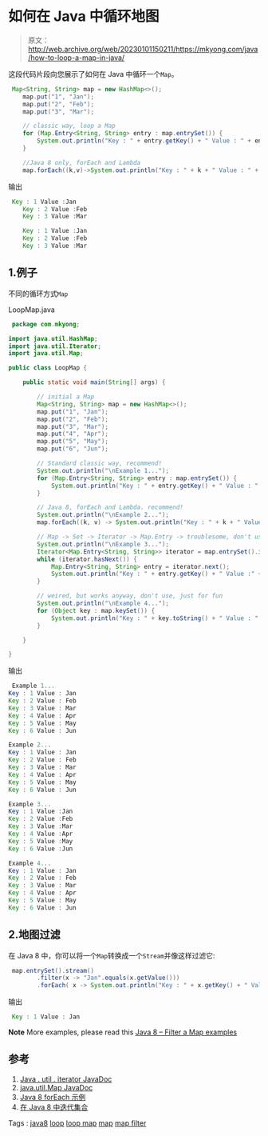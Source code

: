 # 如何在 Java 中循环地图

> 原文：<http://web.archive.org/web/20230101150211/https://mkyong.com/java/how-to-loop-a-map-in-java/>

这段代码片段向您展示了如何在 Java 中循环一个`Map`。

```java
 Map<String, String> map = new HashMap<>();
	map.put("1", "Jan");
	map.put("2", "Feb");
	map.put("3", "Mar");

	// classic way, loop a Map
	for (Map.Entry<String, String> entry : map.entrySet()) {
		System.out.println("Key : " + entry.getKey() + " Value : " + entry.getValue());
	}

	//Java 8 only, forEach and Lambda
	map.forEach((k,v)->System.out.println("Key : " + k + " Value : " + v)); 
```

输出

```java
 Key : 1 Value :Jan
    Key : 2 Value :Feb
    Key : 3 Value :Mar

    Key : 1 Value :Jan
    Key : 2 Value :Feb
    Key : 3 Value :Mar 
```

## 1.例子

不同的循环方式`Map`

LoopMap.java

```java
 package com.mkyong;

import java.util.HashMap;
import java.util.Iterator;
import java.util.Map;

public class LoopMap {

    public static void main(String[] args) {

        // initial a Map
        Map<String, String> map = new HashMap<>();
        map.put("1", "Jan");
        map.put("2", "Feb");
        map.put("3", "Mar");
        map.put("4", "Apr");
        map.put("5", "May");
        map.put("6", "Jun");

        // Standard classic way, recommend!
        System.out.println("\nExample 1...");
        for (Map.Entry<String, String> entry : map.entrySet()) {
            System.out.println("Key : " + entry.getKey() + " Value : " + entry.getValue());
        }

        // Java 8, forEach and Lambda. recommend!
        System.out.println("\nExample 2...");
        map.forEach((k, v) -> System.out.println("Key : " + k + " Value : " + v));

        // Map -> Set -> Iterator -> Map.Entry -> troublesome, don't use, just for fun
        System.out.println("\nExample 3...");
        Iterator<Map.Entry<String, String>> iterator = map.entrySet().iterator();
        while (iterator.hasNext()) {
            Map.Entry<String, String> entry = iterator.next();
            System.out.println("Key : " + entry.getKey() + " Value :" + entry.getValue());
        }

        // weired, but works anyway, don't use, just for fun
        System.out.println("\nExample 4...");
        for (Object key : map.keySet()) {
            System.out.println("Key : " + key.toString() + " Value : " + map.get(key));
        }

    }

} 
```

输出

```java
 Example 1...
Key : 1 Value : Jan
Key : 2 Value : Feb
Key : 3 Value : Mar
Key : 4 Value : Apr
Key : 5 Value : May
Key : 6 Value : Jun

Example 2...
Key : 1 Value : Jan
Key : 2 Value : Feb
Key : 3 Value : Mar
Key : 4 Value : Apr
Key : 5 Value : May
Key : 6 Value : Jun

Example 3...
Key : 1 Value :Jan
Key : 2 Value :Feb
Key : 3 Value :Mar
Key : 4 Value :Apr
Key : 5 Value :May
Key : 6 Value :Jun

Example 4...
Key : 1 Value : Jan
Key : 2 Value : Feb
Key : 3 Value : Mar
Key : 4 Value : Apr
Key : 5 Value : May
Key : 6 Value : Jun 
```

## 2.地图过滤

在 Java 8 中，你可以将一个`Map`转换成一个`Stream`并像这样过滤它:

```java
 map.entrySet().stream()
        .filter(x -> "Jan".equals(x.getValue()))
        .forEach( x -> System.out.println("Key : " + x.getKey() + " Value : " + x.getValue())); 
```

输出

```java
 Key : 1 Value : Jan 
```

**Note**
More examples, please read this [Java 8 – Filter a Map examples](http://web.archive.org/web/20210818021018/https://www.mkyong.com/java8/java-8-filter-a-map-examples/)

## 参考

1.  [Java . util . iterator JavaDoc](http://web.archive.org/web/20210818021018/https://docs.oracle.com/javase/8/docs/api/java/util/Iterator.html)
2.  [java.util.Map JavaDoc](http://web.archive.org/web/20210818021018/https://docs.oracle.com/javase/8/docs/api/java/util/Map.html)
3.  [Java 8 forEach 示例](http://web.archive.org/web/20210818021018/http://www.mkyong.com/java8/java-8-foreach-examples/)
4.  [在 Java 8 中迭代集合](http://web.archive.org/web/20210818021018/http://www.javaworld.com/article/2461744/java-language/java-language-iterating-over-collections-in-java-8.html)

Tags : [java8](http://web.archive.org/web/20210818021018/https://mkyong.com/tag/java8/) [loop](http://web.archive.org/web/20210818021018/https://mkyong.com/tag/loop/) [loop map](http://web.archive.org/web/20210818021018/https://mkyong.com/tag/loop-map/) [map](http://web.archive.org/web/20210818021018/https://mkyong.com/tag/map/) [map filter](http://web.archive.org/web/20210818021018/https://mkyong.com/tag/map-filter/)<input type="hidden" id="mkyong-current-postId" value="5971">